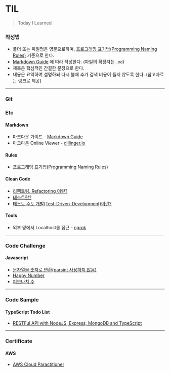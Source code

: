 # TIL
> Today I Learned
### 작성법
* 폴더 또는 파일명은 영문으로하며, [프로그래밍 표기법(Programming Naming Rules)](./Etc/namingRules.md) 기준으로 한다.
* [Markdown Guide](https://www.markdownguide.org) 에 따라 작성한다. (파일의 확장자는 `.md`)
* 제목은 핵심적인 간결한 문장으로 한다.
* 내용은 요약하여 설명하되 다시 볼때 추가 검색 비용이 들지 않도록 한다. (참고자료는 링크로 제공)

---

### Git
### Etc
#### Markdown
* 마크다운 가이드 - [Markdown Guide](https://www.markdownguide.org)
* 마크다운 Online Viewer - [dillinger.io](https://dillinger.io)
#### Rules
* [프로그래밍 표기법(Programming Naming Rules)](./Etc/namingRules.md)
#### Clean Code
* [리팩토링, Refactoring 이란?](./Etc/cleanCode/refactoring.md)
* [테스트란?](./Etc/cleanCode/test.md)
* [테스트 주도 개발(Test-Driven-Development)이란?](./Etc/cleanCode/tdd.md)
#### Tools
* 외부 망에서 Localhost를 접근 - [ngrok](./Etc/Tools/ngrok.md)

---
### Code Challenge
#### Javascript
* [문자열을 숫자로 변환(parsint 사용하지 않음)](./CodeChallenge/Javascript/returnStringAsNumber.md)
* [Happy Number](./CodeChallenge/Javascript/happyNumber.md)
* [피보나치 수](./CodeChallenge/Javascript/fibonacci.md)
---
### Code Sample
#### TypeScript Todo List
* <a href="https://github.com/ssucode/typescript-todolist-backend" target="_blank">RESTFul API with NodeJS, Express, MongoDB and TypeScript</a>

---
### Certificate
#### AWS
* [AWS Cloud Paractitioner](./certificate/AwsCloudParactitioner.md)
